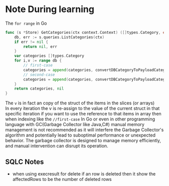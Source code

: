 # Note During learning

The `for range` in Go
```go
func (s *Store) GetCategories(ctx context.Context) ([]types.Category, error) {
    db, err := s.queries.ListCategories(ctx)
    if err != nil {
        return nil, err
    }
    var categories []types.Category
    for i,v := range db {
        // first-case
        categories = append(categories, convertDBCategoryToPayloadCategory(&db[i]))
        // second-case 
        categories = append(categories, convertDBCategoryToPayloadCategory(&v))
    }
    return categories, nil
}

```
The `v` is in fact an copy of the struct of the items in the slices (or arrays)\
In every iteration the v is re-assign to the value of the current struct in that specific iteration if you want to use the reference to that items in array then when indexing like the `//first-case`
In Go or even in other programming language with GC(Garbage Collector like Java,C#) manual memory management is not recommended as it will interfere the Garbage Collector's algorithm and potentially lead to suboptimal performance or unexpected behavior. The garbage collector is designed to manage memory efficiently, and manual intervention can disrupt its operation.

## SQLC Notes 
- when using execresult for delete if an row is deleted then it show the affectedRows to be the number of deleted rows 
